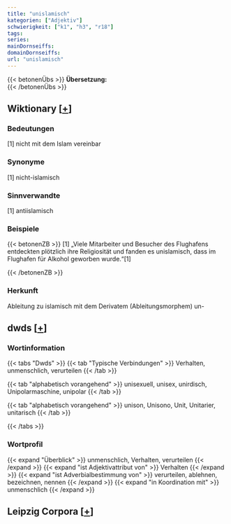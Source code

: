 ```yaml
---
title: "unislamisch"
kategorien: ["Adjektiv"]
schwierigkeit: ["k1", "h3", "r18"]
tags:
series:
mainDornseiffs:
domainDornseiffs:
url: "unislamisch"
---
```


{{< betonenÜbs >}}
**Übersetzung:**  
{{< /betonenÜbs >}}

## Wiktionary [[+](https://de.wiktionary.org/wiki/unislamisch)]

### Bedeutungen
[1] nicht mit dem Islam vereinbar  

### Synonyme
[1] nicht-islamisch  

### Sinnverwandte
[1] antiislamisch  

### Beispiele
{{< betonenZB >}}
[1] „Viele Mitarbeiter und Besucher des Flughafens entdeckten plötzlich ihre Religiosität und fanden es unislamisch, dass im Flughafen für Alkohol geworben wurde.“[1]  

{{< /betonenZB >}}
### Herkunft
Ableitung zu islamisch mit dem Derivatem (Ableitungsmorphem) un-  



## dwds [[+](https://www.dwds.de/wb/unislamisch)]

### Wortinformation
{{< tabs "Dwds" >}}
{{< tab "Typische Verbindungen" >}}
Verhalten, unmenschlich, verurteilen
{{< /tab >}}

{{< tab "alphabetisch vorangehend" >}}
unisexuell, unisex, unirdisch, Unipolarmaschine, unipolar
{{< /tab >}}

{{< tab "alphabetisch vorangehend" >}}
unison, Unisono, Unit, Unitarier, unitarisch
{{< /tab >}}

{{< /tabs >}}

### Wortprofil
{{< expand "Überblick" >}} unmenschlich, Verhalten, verurteilen {{< /expand >}}
{{< expand "ist Adjektivattribut von" >}} Verhalten {{< /expand >}}
{{< expand "ist Adverbialbestimmung von" >}} verurteilen, ablehnen, bezeichnen, nennen {{< /expand >}}
{{< expand "in Koordination mit" >}} unmenschlich {{< /expand >}}

## Leipzig Corpora [[+](https://corpora.uni-leipzig.de/en/res?word=unislamisch&corpusId=deu_newscrawl-public_2018)]

